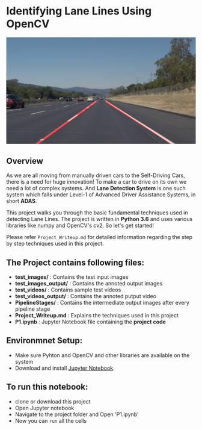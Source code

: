 # **Identifying Lane Lines Using OpenCV** 

<p align="center">
<img src='PipelineStages/solidWhiteRight_final.jpg' >
</p>

## Overview
As we are all moving from manually driven cars to the Self-Driving Cars, there is a need for huge innovation! To make a car to drive on its own we need a lot of complex systems. And **Lane Detection System** is one such system which falls under Level-1 of Advanced Driver Assistance Systems, in short **ADAS**.

This project walks you through the basic fundamental techniques used in detecting Lane Lines. The project is written in **Python 3.6** and uses various libraries like numpy and OpenCV's cv2. So let's get started!

Please refer `Project_Writeup.md` for detailed information regarding the step by step techniques used in this project.

## The Project contains following files:

- **test_images/**        : Contains the test input images
- **test_images_output/** : Contains the annoted output images
- **test_videos/**        : Contains sample test videos
- **test_videos_output/** : Contains the annoted putput video
- **PipelineStages/**     : Contains the intermediate output images after every pipeline stage
- **Project_Writeup.md**  : Explains the techniques used in this project
- **P1.ipynb**            : Jupyter Notebook file containing the **project code**

## Environmnet Setup:
- Make sure Pyhton and OpenCV and other libraries are available on the system
- Download and install [Jupyter Notebook](https://jupyter.org/).

## To run this notebook: 
- clone or download this project
- Open Jupyter notebook
- Navigate to the project folder and Open 'P1.ipynb'
- Now you can `run` all the cells
